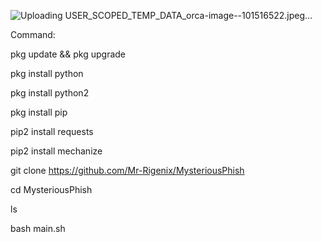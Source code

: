 ![Uploading USER_SCOPED_TEMP_DATA_orca-image--101516522.jpeg…]()

Command:

pkg update && pkg upgrade

pkg install python

pkg install python2

pkg install pip

pip2 install requests

pip2 install mechanize

git clone https://github.com/Mr-Rigenix/MysteriousPhish

cd MysteriousPhish

ls

bash main.sh
